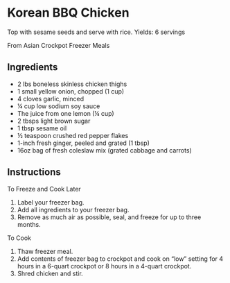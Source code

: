 # Korean BBQ Chicken

Top with sesame seeds and serve with rice.
Yields: 6 servings

From Asian Crockpot Freezer Meals

## Ingredients
- 2 lbs boneless skinless chicken thighs
- 1 small yellow onion, chopped (1 cup)
- 4 cloves garlic, minced
- &frac14; cup low sodium soy sauce
- The juice from one lemon (&frac14; cup)
- 2 tbsps light brown sugar
- 1 tbsp sesame oil
- &frac12; teaspoon crushed red pepper flakes
- 1-inch fresh ginger, peeled and grated (1 tbsp)
- 16oz bag of fresh coleslaw mix (grated cabbage and carrots)

## Instructions

To Freeze and Cook Later
1. Label your freezer bag.
2. Add all ingredients to your freezer bag.
3. Remove as much air as possible, seal, and freeze for up to three months.

To Cook
1. Thaw freezer meal.
2. Add contents of freezer bag to crockpot and cook on “low” setting for 4 hours in a 6-quart crockpot or 8 hours in a 4-quart crockpot.
3. Shred chicken and stir.
